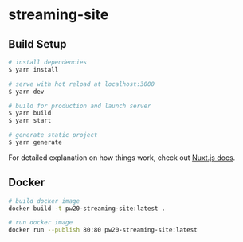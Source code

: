 # streaming-site

## Build Setup

```bash
# install dependencies
$ yarn install

# serve with hot reload at localhost:3000
$ yarn dev

# build for production and launch server
$ yarn build
$ yarn start

# generate static project
$ yarn generate
```

For detailed explanation on how things work, check out [Nuxt.js docs](https://nuxtjs.org).

## Docker
```bash
# build docker image
docker build -t pw20-streaming-site:latest .

# run docker image
docker run --publish 80:80 pw20-streaming-site:latest
```
